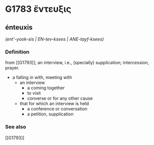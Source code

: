 # G1783 ἔντευξις

## énteuxis

_(ent'-yook-sis | EN-tev-ksees | ANE-tayf-ksees)_

### Definition

from [[G1793]]; an interview, i.e., (specially) supplication; intercession, prayer.

- a falling in with, meeting with
  - an interview
    - a coming together
    - to visit
    - converse or for any other cause
  - that for which an interview is held
    - a conference or conversation
    - a petition, supplication

### See also

[[G1793]]

